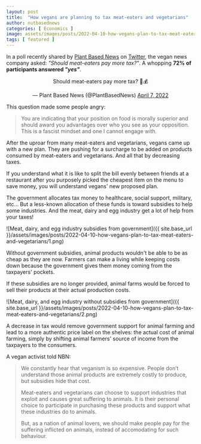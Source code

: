 ```yaml
---
layout: post
title:  "How vegans are planning to tax meat-eaters and vegetarians"
author: nutbasednews
categories: [ Economics ]
image: assets/images/posts/2022-04-10-how-vegans-plan-to-tax-meat-eaters-and-vegetarians/0.png
tags: [ featured ]
---
```


In a poll recently shared by [Plant Based News](https://plantbasednews.org) on [Twitter](https://twitter.com/PlantBasedNews/status/1512046304876285962), the vegan news company asked: *"Should meat-eaters pay more tax?"*. A whopping **72% of participants answered *"yes"***.

<p>
   <center>
      <div class="twitter-tweet"><p lang="en" dir="ltr">Should meat-eaters pay more tax? 🥩💰</p>&mdash; Plant Based News (@PlantBasedNews) <a href="https://twitter.com/PlantBasedNews/status/1512046304876285962?ref_src=twsrc%5Etfw">April 7, 2022</a></div> <script async src="https://platform.twitter.com/widgets.js" charset="utf-8"></script>
   </center>
</p>

This question made some people angry:

> You are indicating that your position on food is morally superior and should award you advantages over who you see as your opposition. This is a fascist mindset and one I cannot engage with.

After the uproar from many meat-eaters and vegetarians, vegans came up with a new plan. They are pushing for a surcharge to be added on products consumed by meat-eaters and vegetarians. And all that by decreasing taxes.

If you understand what it is like to split the bill evenly between friends at a restaurant after you purposely picked the cheapest item on the menu to save money, you will understand vegans' new proposed plan.

The government allocates tax money to healthcare, social support, military, etc... But a less-known allocation of these funds is toward subsidies to help some industries. And the meat, dairy and egg industry get a lot of help from your taxes!

![Meat, dairy, and egg industry subsidies from government]({{ site.base_url }}/assets/images/posts/2022-04-10-how-vegans-plan-to-tax-meat-eaters-and-vegetarians/1.png)

Without government subsidies, animal products wouldn't be able to be as cheap as they are now. Farmers can make a living while keeping costs down because the government gives them money coming from the taxpayers' pockets.

If these subsidies are no longer provided, animal farms would be forced to sell their products at their actual production costs.

![Meat, dairy, and egg industry without subsidies from government]({{ site.base_url }}/assets/images/posts/2022-04-10-how-vegans-plan-to-tax-meat-eaters-and-vegetarians/2.png)

A decrease in tax would remove government support for animal farming and lead to a more authentic price label on the shelves: the actual cost of animal farming, simply by shifting animal farmers' source of income from the taxpayers to the consumers.

A vegan activist told NBN:

> We constantly hear that veganism is so expensive. People don’t understand those animal products are extremely costly to produce, but subsidies hide that cost.
>
> Meat-eaters and vegetarians can choose to support industries that exploit and causes great suffering to animals. It is their personal choice to participate in purchasing these products and support what these industries do to animals.
>
> But, as a nation of animal lovers, we should make people pay for the suffering inflicted on animals, instead of accomodating for such behaviour.
